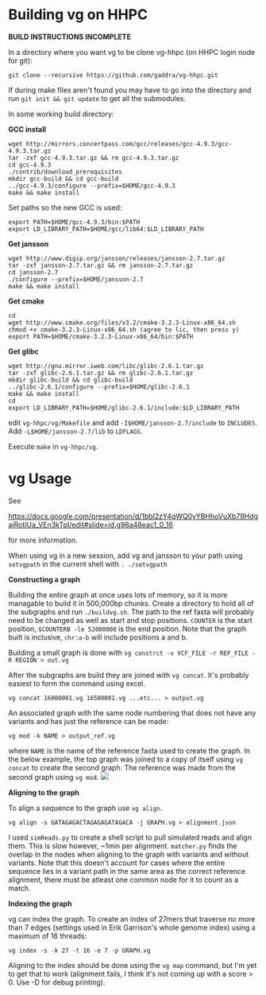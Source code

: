 # Building vg on HHPC
**BUILD INSTRUCTIONS INCOMPLETE**

In a directory where you want vg to be clone vg-hhpc (on HHPC login node for git):

`git clone --recursive https://github.com/gaddra/vg-hhpc.git`

If during make files aren't found you may have to go into the directory and run `git init && git update` to get all the submodules.

In some working build directory:

**GCC install**
```
wget http://mirrors.concertpass.com/gcc/releases/gcc-4.9.3/gcc-4.9.3.tar.gz
tar -zxf gcc-4.9.3.tar.gz && rm gcc-4.9.3.tar.gz
cd gcc-4.9.3
./contrib/download_prerequisites
mkdir gcc-build && cd gcc-build
../gcc-4.9.3/configure --prefix=$HOME/gcc-4.9.3
make && make install
```

Set paths so the new GCC is used:

```
export PATH=$HOME/gcc-4.9.3/bin:$PATH
export LD_LIBRARY_PATH=$HOME/gcc/lib64:$LD_LIBRARY_PATH
```
**Get jansson**
```
wget http://www.digip.org/jansson/releases/jansson-2.7.tar.gz
tar -zxf jansson-2.7.tar.gz && rm jansson-2.7.tar.gz
cd jansson-2.7
./configure --prefix=$HOME/jansson-2.7
make && make install
```
**Get cmake**
```
cd
wget http://www.cmake.org/files/v3.2/cmake-3.2.3-Linux-x86_64.sh
chmod +x cmake-3.2.3-Linux-x86_64.sh (agree to lic, then press y)
export PATH=$HOME/cmake-3.2.3-Linux-x86_64/bin:$PATH
```
**Get glibc**
```
wget http://gnu.mirror.iweb.com/libc/glibc-2.6.1.tar.gz
tar -zxf glibc-2.6.1.tar.gz && rm glibc-2.6.1.tar.gz
mkdir glibc-build && cd glibc-build
../glibc-2.6.1/configure --prefix=$HOME/glibc-2.6.1
make && make install
cd
export LD_LIBRARY_PATH=$HOME/glibc-2.6.1/include:$LD_LIBRARY_PATH
```

edit `vg-hhpc/vg/Makefile` and add `-I$HOME/jansson-2.7/include` to `INCLUDES`. Add `-L$HOME/jansson-2.7/lib` to `LDFLAGS`.

Execute `make` in `vg-hhpc/vg`.

# vg Usage
See 

https://docs.google.com/presentation/d/1bbl2zY4qWQ0yYBHhoVuXb79HdgajRotIUa_VEn3kTpI/edit#slide=id.g98a48eac1_0_16

for more information.

When using  vg in a new session, add vg and jansson to your path using `setvgpath` in the current shell with `. ./setvgpath`

**Constructing a graph**

Building the entire graph at once uses lots of memory, so it is more managable to build it in 500,000bp chunks. Create a directory to hold all of the subgraphs and run `./buildvg.sh`. The path to the ref fasta will probably need to be changed as well as start and stop positions. `COUNTER` is the start position, `$COUNTERB -le 52000000` is the end position. Note that the graph built is inclusive, `chr:a-b` will include positions a and b.

Building a small graph is done with `vg constrct -v VCF_FILE -r REF_FILE -R REGION > out.vg`

After the subgraphs are build they are joined with `vg concat`. It's probably easiest to form the command using excel.

`vg concat 16000001.vg 16500001.vg ...etc... > output.vg`

An associated graph with the same node numbering that does not have any variants and has just the reference can be made:

`vg mod -k NAME > output_ref.vg`

where `NAME` is the name of the reference fasta used to create the graph. In the below example, the top graph was joined to a copy of itself using `vg concat` to create the second graph. The reference was made from the second graph using `vg mod`.
![](https://raw.githubusercontent.com/gaddra/vg-Info/master/vgEx.png)

**Aligning to the graph**

To align a sequence to the graph use `vg align`.

`vg align -s GATAGAGACTAGAGAGATAGACA -j GRAPH.vg > alignment.json`

I used `simReads.py` to create a shell script to pull simulated reads and align them. This is slow however, ~1min per alignment. `matcher.py` finds the overlap in the nodes when aligning to the graph with variants and without variants. Note that this doesn't account for cases where the entire sequence lies in a variant path in the same area as the correct reference alignment, there must be atleast one common node for it to count as a match.

**Indexing the graph**

vg can index the graph. To create an index of 27mers that traverse no more than 7 edges (settings used in Erik Garrison's whole genome index) using a maximum of 16 threads:

`vg index -s -k 27 -t 16 -e 7 -p GRAPH.vg`

Aligning to the index should be done using the `vg map` command, but I'm yet to get that to work (alignment fails, I think it's not coming up with a score > 0. Use -D for debug printing).
